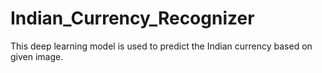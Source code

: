 # Indian_Currency_Recognizer
This deep learning model is used to predict the Indian currency based on given image.
